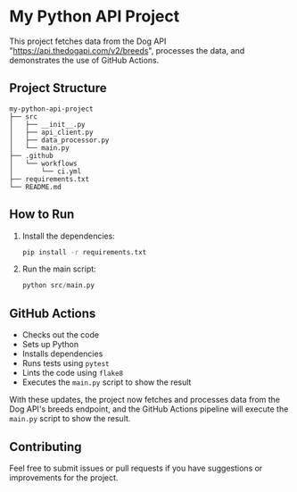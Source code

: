 # My Python API Project

This project fetches data from the Dog API "https://api.thedogapi.com/v2/breeds", processes the data, and demonstrates the use of GitHub Actions.

## Project Structure

```
my-python-api-project
├── src
│   ├── __init__.py
│   ├── api_client.py
│   ├── data_processor.py
│   └── main.py
├── .github
│   └── workflows
│       └── ci.yml
├── requirements.txt
└── README.md
```

## How to Run

1. Install the dependencies:
   ```sh
   pip install -r requirements.txt
    ```

2. Run the main script:
    ```python
    python src/main.py
    ```

## GitHub Actions

* Checks out the code
* Sets up Python
* Installs dependencies
* Runs tests using `pytest`
* Lints the code using `flake8`
* Executes the `main.py` script to show the result


With these updates, the project now fetches and processes data from the Dog API's breeds endpoint, and the GitHub Actions pipeline will execute the `main.py` script to show the result.

## Contributing

Feel free to submit issues or pull requests if you have suggestions or improvements for the project.